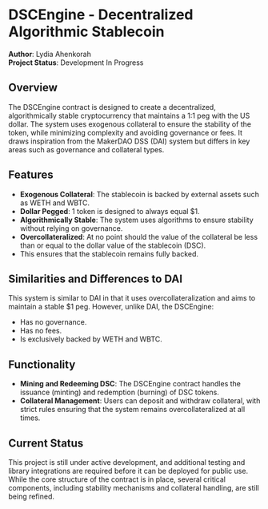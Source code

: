 # DSCEngine - Decentralized Algorithmic Stablecoin

**Author**: Lydia Ahenkorah  
**Project Status**: Development In Progress  

## Overview

The DSCEngine contract is designed to create a decentralized, algorithmically stable cryptocurrency that maintains a 1:1 peg with the US dollar. 
The system uses exogenous collateral to ensure the stability of the token, while minimizing complexity and avoiding governance or fees. 
It draws inspiration from the MakerDAO DSS (DAI) system but differs in key areas such as governance and collateral types.

## Features

- **Exogenous Collateral**: The stablecoin is backed by external assets such as WETH and WBTC.
- **Dollar Pegged**: 1 token is designed to always equal $1.
- **Algorithmically Stable**: The system uses algorithms to ensure stability without relying on governance.
- **Overcollateralized**: At no point should the value of the collateral be less than or equal to the dollar value of the stablecoin (DSC).
- This ensures that the stablecoin remains fully backed.

## Similarities and Differences to DAI

This system is similar to DAI in that it uses overcollateralization and aims to maintain a stable $1 peg. However, unlike DAI, the DSCEngine:

- Has no governance.
- Has no fees.
- Is exclusively backed by WETH and WBTC.

## Functionality

- **Mining and Redeeming DSC**: The DSCEngine contract handles the issuance (minting) and redemption (burning) of DSC tokens.
- **Collateral Management**: Users can deposit and withdraw collateral, with strict rules ensuring that the system remains overcollateralized at all times.

## Current Status

This project is still under active development, and additional testing and library integrations are required before it can be deployed for public use. 
While the core structure of the contract is in place, several critical components, including stability mechanisms and collateral handling, are still being refined.

